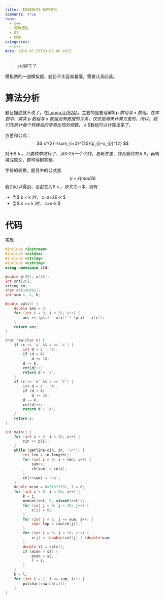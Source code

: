```yaml
---
title: 【题解报告】解密游戏
comments: true
tags:
  - C++
  - 题解报告
  - OI
  - 模拟
categories:
  - C++
date: 2019-07-25T03:07:06.491Z
---
```

> std翻车了

模拟赛的一道模拟题，题目不太容易看懂，需要认真阅读。
<!-- more -->
# 算法分析
题目描述就不说了，在[Luogu U79241](https://www.luogu.org/problem/U79241)，主要的是要理解$ p $数组与$ x $数组。
在本题中，其实$ p $数组与$ x $数组没有直接的关系，仅仅是用来计算方差的。所以，我们先统计每个转换后的字母出现的频数，$ x $数组可以计算出来了。  

方差和公式：  
$$
s^{2}=\sum_{i=0}^{25}(p_{i}-x_{i})^{2}
$$

对于$ k $，只要枚举就行了，从$0-25$一个个找，更新方差，找到最优的$ k $，再转换成原文，即可得到答案。

字符的转换，题目中的公式是
$$
(i+k) mod 26 
$$
我们可以得到，设密文为$ s $，原文为$ c $，则有
- 当$ s < k $时，$ c=s+26-k $
- 当$ s >= k $时，$ c=s-k $


# 代码实现
```cpp
#include <iostream>
#include <cstdio>
#include <string>
#include <cstring>
using namespace std;

double p[26], x[26];
int cnt[26];
string in;
char ch[100001];
int sum = -1, k;

double calc() {
    double ans = 0;
    for (int i = 0; i < 26; i++) {
        ans += (p[i] - x[i]) * (p[i] - x[i]);
    }
    return ans;
}

char raw(char c) {
    if (c >= 'a' && c <= 'z') {
        int d = c - 'a';
        if (d < k)
            d += 26;
        d -= k;
        cnt[d]++;
        return d + 'a';
    }
    if (c >= 'A' && c <= 'Z') {
        int d = c - 'A';
        if (d < k)
            d += 26;
        d -= k;
        cnt[d]++;
        return d + 'A';
    }
    return c;
}

int main() {
    for (int i = 0; i < 26; i++) {
        cin >> p[i];
    }
    while (getline(cin, in, '\n')) {
        int len = in.length();
        for (int i = 0; i < len; i++) {
            sum++;
            ch[sum] = in[i];
        }
        ch[++sum] = '\n';
    }
    double minn = 0x3f3f3f3f, l = 0;
    for (int i = 0; i < 26; i++) {
        k = i;
        memset(cnt, 0, sizeof(cnt));
        for (int j = 0; j < 26; j++) {
            x[i] = 0;
        }
        for (int j = 1; j <= sum; j++) {
            char tmp = raw(ch[j]);
        }
        for (int j = 0; j < 26; j++) {
            x[j] = (double)cnt[j] / (double)sum;
        }
        double s2 = calc();
        if (minn > s2) {
            minn = s2;
            l = i;
        }
    }
    k = l;
    for (int i = 1; i <= sum; i++) {
        putchar(raw(ch[i]));
    }
}
```
